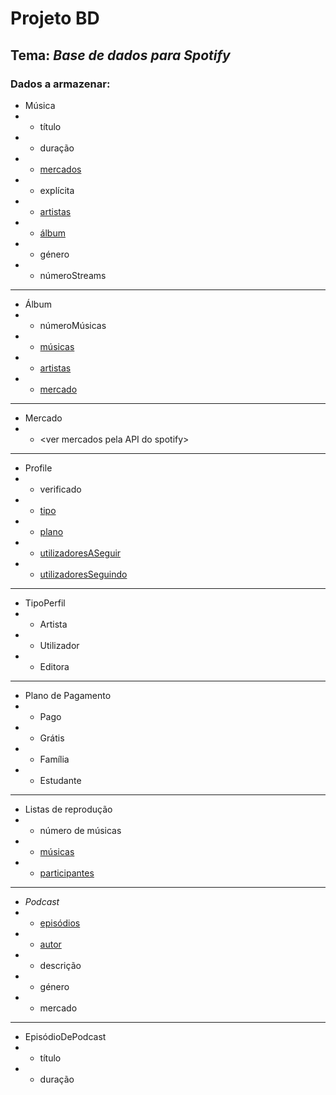 # Projeto BD

## Tema: _Base de dados para Spotify_

### Dados a armazenar:

- <a name="songs"></a>Música
- + título
- + duração
- + [mercados](#market)
- + explícita
- + [artistas](#profile)
- + [álbum](#album)
- + género
- + númeroStreams

***

- <a name="album"></a>Álbum
- + númeroMúsicas
- + [músicas](#songs)
- + [artistas](#profile)
- + [mercado](#market)

***

<!-- Enumeracao dos mercados em que a musica esta disponivel -->
- <a name="market"></a>Mercado
- + \<ver mercados pela API do spotify>

***

- <a name="profile"></a>Profile
- + verificado
- + [tipo](#profileType)
- + [plano](#payment)
- + [utilizadoresASeguir](#profile)
- + [utilizadoresSeguindo](#profile)

***

<!-- Enumeracao dos tipos de perfil -->
- <a name="profileType"></a>TipoPerfil
- + Artista
- + Utilizador
- + Editora


***
<!-- Enumeracao dos tipos de plano de pagamento -->
- <a name="payment"></a>Plano de Pagamento
- + Pago
- * Grátis
- + Família
- + Estudante

***

- Listas de reprodução
- + número de músicas
- + [músicas](#songs)
- + [participantes](#profile)

***

- _Podcast_
- + [episódios](#podcastEpisodes)
- + [autor](#profile)
- + descrição
- + género
- * mercado

***

- <a name="podcastEpisodes"></a>EpisódioDePodcast
- + título
- + duração